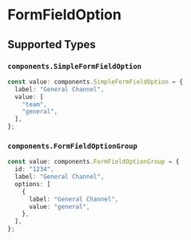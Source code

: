 # FormFieldOption


## Supported Types

### `components.SimpleFormFieldOption`

```typescript
const value: components.SimpleFormFieldOption = {
  label: "General Channel",
  value: [
    "team",
    "general",
  ],
};
```

### `components.FormFieldOptionGroup`

```typescript
const value: components.FormFieldOptionGroup = {
  id: "1234",
  label: "General Channel",
  options: [
    {
      label: "General Channel",
      value: "general",
    },
  ],
};
```


